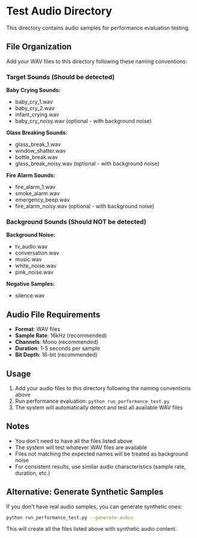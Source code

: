 # Test Audio Directory

This directory contains audio samples for performance evaluation testing.

## File Organization

Add your WAV files to this directory following these naming conventions:

### Target Sounds (Should be detected)

**Baby Crying Sounds:**
- baby_cry_1.wav
- baby_cry_2.wav  
- infant_crying.wav
- baby_cry_noisy.wav (optional - with background noise)

**Glass Breaking Sounds:**
- glass_break_1.wav
- window_shatter.wav
- bottle_break.wav
- glass_break_noisy.wav (optional - with background noise)

**Fire Alarm Sounds:**
- fire_alarm_1.wav
- smoke_alarm.wav
- emergency_beep.wav
- fire_alarm_noisy.wav (optional - with background noise)

### Background Sounds (Should NOT be detected)

**Background Noise:**
- tv_audio.wav
- conversation.wav
- music.wav
- white_noise.wav
- pink_noise.wav

**Negative Samples:**
- silence.wav

## Audio File Requirements

- **Format**: WAV files
- **Sample Rate**: 16kHz (recommended)
- **Channels**: Mono (recommended)
- **Duration**: 1-5 seconds per sample
- **Bit Depth**: 16-bit (recommended)

## Usage

1. Add your audio files to this directory following the naming conventions above
2. Run performance evaluation: `python run_performance_test.py`
3. The system will automatically detect and test all available WAV files

## Notes

- You don't need to have all the files listed above
- The system will test whatever WAV files are available
- Files not matching the expected names will be treated as background noise
- For consistent results, use similar audio characteristics (sample rate, duration, etc.)

## Alternative: Generate Synthetic Samples

If you don't have real audio samples, you can generate synthetic ones:
```bash
python run_performance_test.py --generate-audio
```

This will create all the files listed above with synthetic audio content.
